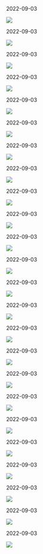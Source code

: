 2022-09-03

![](images/2022-09-03.png)

2022-09-03

![](images/2022-09-03.png)

2022-09-03

![](images/2022-09-03.png)

2022-09-03

![](images/2022-09-03.png)

2022-09-03

![](images/2022-09-03.png)

2022-09-03

![](images/2022-09-03.png)

2022-09-03

![](images/2022-09-03.png)

2022-09-03

![](images/2022-09-03.png)

2022-09-03

![](images/2022-09-03.png)

2022-09-03

![](images/2022-09-03.png)

2022-09-03

![](images/2022-09-03.png)

2022-09-03

![](images/2022-09-03.png)

2022-09-03

![](images/2022-09-03.png)

2022-09-03

![](images/2022-09-03.png)

2022-09-03

![](images/2022-09-03.png)

2022-09-03

![](images/2022-09-03.png)

2022-09-03

![](images/2022-09-03.png)

2022-09-03

![](images/2022-09-03.png)

2022-09-03

![](images/2022-09-03.png)

2022-09-03

![](images/2022-09-03.png)

2022-09-03

![](images/2022-09-03.png)

2022-09-03

![](images/2022-09-03.png)

2022-09-03

![](images/2022-09-03.png)

2022-09-03

![](images/2022-09-03.png)

